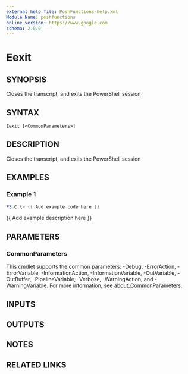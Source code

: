 ```yaml
---
external help file: PoshFunctions-help.xml
Module Name: poshfunctions
online version: https://www.google.com
schema: 2.0.0
---
```


# Eexit

## SYNOPSIS
Closes the transcript, and exits the PowerShell session

## SYNTAX

```
Eexit [<CommonParameters>]
```

## DESCRIPTION
Closes the transcript, and exits the PowerShell session

## EXAMPLES

### Example 1
```powershell
PS C:\> {{ Add example code here }}
```

{{ Add example description here }}

## PARAMETERS

### CommonParameters
This cmdlet supports the common parameters: -Debug, -ErrorAction, -ErrorVariable, -InformationAction, -InformationVariable, -OutVariable, -OutBuffer, -PipelineVariable, -Verbose, -WarningAction, and -WarningVariable. For more information, see [about_CommonParameters](http://go.microsoft.com/fwlink/?LinkID=113216).

## INPUTS

## OUTPUTS

## NOTES

## RELATED LINKS
